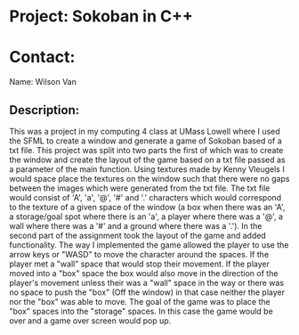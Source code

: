 # Project: Sokoban in C++

# Contact:
Name: Wilson Van

## Description:
This was a project in my computing 4 class at UMass Lowell where I used the SFML to create a window and generate a game of Sokoban based of a txt file. This project was split into two parts the first of which was to create the window and create the layout of the game based on a txt file passed as a parameter of the main function. Using textures made by Kenny Vleugels I would space place the textures on the window such that there were no gaps between the images which were generated from the txt file. The txt file would consist of 'A', 'a', '@', '#' and '.' characters which would correspond to the texture of a given space of the window (a box when there was an 'A', a storage/goal spot where there is an 'a', a player where there was a '@', a wall where there was a '#' and a ground where there was a '.'). In the second part of the assignment took the layout of the game and added functionality. The way I implemented the game allowed the player to use the arrow keys or "WASD" to move the character around the spaces. If the player met a "wall" space that would stop their movement. If the player moved into a "box" space the box would also move in the direction of the player's movement unless their was a "wall" space in the way or there was no space to push the "box" (Off the window) in that case neither the player nor the "box" was able to move. The goal of the game was to place the "box" spaces into the "storage" spaces. In this case the game would be over and a game over screen would pop up.
